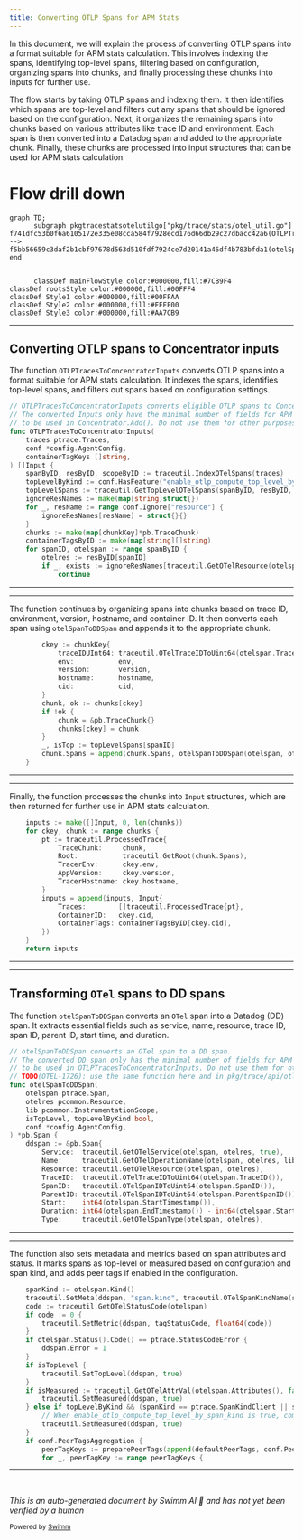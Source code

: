 ```yaml
---
title: Converting OTLP Spans for APM Stats
---
```

In this document, we will explain the process of converting OTLP spans into a format suitable for APM stats calculation. This involves indexing the spans, identifying top-level spans, filtering based on configuration, organizing spans into chunks, and finally processing these chunks into inputs for further use.

The flow starts by taking OTLP spans and indexing them. It then identifies which spans are top-level and filters out any spans that should be ignored based on the configuration. Next, it organizes the remaining spans into chunks based on various attributes like trace ID and environment. Each span is then converted into a Datadog span and added to the appropriate chunk. Finally, these chunks are processed into input structures that can be used for APM stats calculation.

# Flow drill down

```mermaid
graph TD;
      subgraph pkgtracestatsotelutilgo["pkg/trace/stats/otel_util.go"]
f741dfc53b0f6a6105172e335e08cca584f7928ecd176d66db29c27dbacc42a6(OTLPTracesToConcentratorInputs):::mainFlowStyle --> f5bb56659c3daf2b1cbf97678d563d510fdf7924ce7d20141a46df4b783bfda1(otelSpanToDDSpan):::mainFlowStyle
end


      classDef mainFlowStyle color:#000000,fill:#7CB9F4
classDef rootsStyle color:#000000,fill:#00FFF4
classDef Style1 color:#000000,fill:#00FFAA
classDef Style2 color:#000000,fill:#FFFF00
classDef Style3 color:#000000,fill:#AA7CB9
```

<SwmSnippet path="/pkg/trace/stats/otel_util.go" line="29">

---

## Converting OTLP spans to Concentrator inputs

The function <SwmToken path="pkg/trace/stats/otel_util.go" pos="29:2:2" line-data="// OTLPTracesToConcentratorInputs converts eligible OTLP spans to Concentrator.Input.">`OTLPTracesToConcentratorInputs`</SwmToken> converts OTLP spans into a format suitable for APM stats calculation. It indexes the spans, identifies top-level spans, and filters out spans based on configuration settings.

```go
// OTLPTracesToConcentratorInputs converts eligible OTLP spans to Concentrator.Input.
// The converted Inputs only have the minimal number of fields for APM stats calculation and are only meant
// to be used in Concentrator.Add(). Do not use them for other purposes.
func OTLPTracesToConcentratorInputs(
	traces ptrace.Traces,
	conf *config.AgentConfig,
	containerTagKeys []string,
) []Input {
	spanByID, resByID, scopeByID := traceutil.IndexOTelSpans(traces)
	topLevelByKind := conf.HasFeature("enable_otlp_compute_top_level_by_span_kind")
	topLevelSpans := traceutil.GetTopLevelOTelSpans(spanByID, resByID, topLevelByKind)
	ignoreResNames := make(map[string]struct{})
	for _, resName := range conf.Ignore["resource"] {
		ignoreResNames[resName] = struct{}{}
	}
	chunks := make(map[chunkKey]*pb.TraceChunk)
	containerTagsByID := make(map[string][]string)
	for spanID, otelspan := range spanByID {
		otelres := resByID[spanID]
		if _, exists := ignoreResNames[traceutil.GetOTelResource(otelspan, otelres)]; exists {
			continue
```

---

</SwmSnippet>

<SwmSnippet path="/pkg/trace/stats/otel_util.go" line="66">

---

The function continues by organizing spans into chunks based on trace ID, environment, version, hostname, and container ID. It then converts each span using <SwmToken path="pkg/trace/stats/otel_util.go" pos="79:14:14" line-data="		chunk.Spans = append(chunk.Spans, otelSpanToDDSpan(otelspan, otelres, scopeByID[spanID], isTop, topLevelByKind, conf))">`otelSpanToDDSpan`</SwmToken> and appends it to the appropriate chunk.

```go
		ckey := chunkKey{
			traceIDUInt64: traceutil.OTelTraceIDToUint64(otelspan.TraceID()),
			env:           env,
			version:       version,
			hostname:      hostname,
			cid:           cid,
		}
		chunk, ok := chunks[ckey]
		if !ok {
			chunk = &pb.TraceChunk{}
			chunks[ckey] = chunk
		}
		_, isTop := topLevelSpans[spanID]
		chunk.Spans = append(chunk.Spans, otelSpanToDDSpan(otelspan, otelres, scopeByID[spanID], isTop, topLevelByKind, conf))
	}
```

---

</SwmSnippet>

<SwmSnippet path="/pkg/trace/stats/otel_util.go" line="82">

---

Finally, the function processes the chunks into <SwmToken path="pkg/trace/stats/otel_util.go" pos="82:9:9" line-data="	inputs := make([]Input, 0, len(chunks))">`Input`</SwmToken> structures, which are then returned for further use in APM stats calculation.

```go
	inputs := make([]Input, 0, len(chunks))
	for ckey, chunk := range chunks {
		pt := traceutil.ProcessedTrace{
			TraceChunk:     chunk,
			Root:           traceutil.GetRoot(chunk.Spans),
			TracerEnv:      ckey.env,
			AppVersion:     ckey.version,
			TracerHostname: ckey.hostname,
		}
		inputs = append(inputs, Input{
			Traces:        []traceutil.ProcessedTrace{pt},
			ContainerID:   ckey.cid,
			ContainerTags: containerTagsByID[ckey.cid],
		})
	}
	return inputs
```

---

</SwmSnippet>

<SwmSnippet path="/pkg/trace/stats/otel_util.go" line="100">

---

## Transforming <SwmToken path="pkg/trace/stats/otel_util.go" pos="100:8:8" line-data="// otelSpanToDDSpan converts an OTel span to a DD span.">`OTel`</SwmToken> spans to DD spans

The function <SwmToken path="pkg/trace/stats/otel_util.go" pos="100:2:2" line-data="// otelSpanToDDSpan converts an OTel span to a DD span.">`otelSpanToDDSpan`</SwmToken> converts an <SwmToken path="pkg/trace/stats/otel_util.go" pos="100:8:8" line-data="// otelSpanToDDSpan converts an OTel span to a DD span.">`OTel`</SwmToken> span into a Datadog (DD) span. It extracts essential fields such as service, name, resource, trace ID, span ID, parent ID, start time, and duration.

```go
// otelSpanToDDSpan converts an OTel span to a DD span.
// The converted DD span only has the minimal number of fields for APM stats calculation and is only meant
// to be used in OTLPTracesToConcentratorInputs. Do not use them for other purposes.
// TODO(OTEL-1726): use the same function here and in pkg/trace/api/otlp.go
func otelSpanToDDSpan(
	otelspan ptrace.Span,
	otelres pcommon.Resource,
	lib pcommon.InstrumentationScope,
	isTopLevel, topLevelByKind bool,
	conf *config.AgentConfig,
) *pb.Span {
	ddspan := &pb.Span{
		Service:  traceutil.GetOTelService(otelspan, otelres, true),
		Name:     traceutil.GetOTelOperationName(otelspan, otelres, lib, conf.OTLPReceiver.SpanNameAsResourceName, conf.OTLPReceiver.SpanNameRemappings, true),
		Resource: traceutil.GetOTelResource(otelspan, otelres),
		TraceID:  traceutil.OTelTraceIDToUint64(otelspan.TraceID()),
		SpanID:   traceutil.OTelSpanIDToUint64(otelspan.SpanID()),
		ParentID: traceutil.OTelSpanIDToUint64(otelspan.ParentSpanID()),
		Start:    int64(otelspan.StartTimestamp()),
		Duration: int64(otelspan.EndTimestamp()) - int64(otelspan.StartTimestamp()),
		Type:     traceutil.GetOTelSpanType(otelspan, otelres),
```

---

</SwmSnippet>

<SwmSnippet path="/pkg/trace/stats/otel_util.go" line="122">

---

The function also sets metadata and metrics based on span attributes and status. It marks spans as top-level or measured based on configuration and span kind, and adds peer tags if enabled in the configuration.

```go
	spanKind := otelspan.Kind()
	traceutil.SetMeta(ddspan, "span.kind", traceutil.OTelSpanKindName(spanKind))
	code := traceutil.GetOTelStatusCode(otelspan)
	if code != 0 {
		traceutil.SetMetric(ddspan, tagStatusCode, float64(code))
	}
	if otelspan.Status().Code() == ptrace.StatusCodeError {
		ddspan.Error = 1
	}
	if isTopLevel {
		traceutil.SetTopLevel(ddspan, true)
	}
	if isMeasured := traceutil.GetOTelAttrVal(otelspan.Attributes(), false, "_dd.measured"); isMeasured == "1" {
		traceutil.SetMeasured(ddspan, true)
	} else if topLevelByKind && (spanKind == ptrace.SpanKindClient || spanKind == ptrace.SpanKindProducer) {
		// When enable_otlp_compute_top_level_by_span_kind is true, compute stats for client-side spans
		traceutil.SetMeasured(ddspan, true)
	}
	if conf.PeerTagsAggregation {
		peerTagKeys := preparePeerTags(append(defaultPeerTags, conf.PeerTags...)...)
		for _, peerTagKey := range peerTagKeys {
```

---

</SwmSnippet>

&nbsp;

*This is an auto-generated document by Swimm AI 🌊 and has not yet been verified by a human*

<SwmMeta version="3.0.0" repo-id="Z2l0aHViJTNBJTNBZGF0YWRvZy1hZ2VudCUzQSUzQVN3aW1tLURlbW8=" repo-name="datadog-agent"><sup>Powered by [Swimm](/)</sup></SwmMeta>
